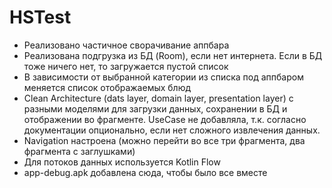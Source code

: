 # HSTest
* Реализовано частичное сворачивание аппбара
* Реализована подгрузка из БД (Room), если нет интернета. Если в БД тоже ничего нет, то загружается пустой список
* В зависимости от выбранной категории из списка под аппбаром меняется список отображаемых блюд
* Clean Architecture (dats layer, domain layer, presentation layer) с разными моделями для загрузки данных, сохранении в БД и отображении во фрагменте. UseCase не добавляла, т.к. согласно документации опционально, если нет сложного извлечения данных.
* Navigation настроена (можно перейти во все три фрагмента, два фрагмента с заглушками)
* Для потоков данных используется Kotlin Flow
* app-debug.apk добавлена сюда, чтобы было все вместе
